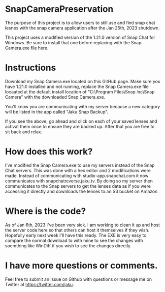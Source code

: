 # SnapCameraPreservation

The purpose of this project is to allow users to still use and find snap chat lesnes with the snap camera application after the Jan 25th, 2023 shutdown.

This project uses a modified version of the 1.21.0 version of Snap Chat for Windows. Be sure to install that one before replacing with the Snap Camera.exe file here.

# Instructions

Download my Snap Camera.exe located on this GitHub page. Make sure you have 1.21.0 installed and not running, replace the Snap Camera.exe file locaated at the default install location of "C:\Program Files\Snap Inc\Snap Camera" with the downloaded Snap Camera.exe.

You'll know you are communicating with my server because a new category will be listed in the app called "Jaku Snap Backup".

If you see the above, go ahead and click on each of your saved lenses and activat them once to ensure they are backed up. After that you are free to sit back and relax.

# How does this work?

I've modified the Snap Camera.exe to use my servers instead of the Snap Chat servers. This was done with a hex editor and 2 modifications were made. Instead of communicating with studio-app.snapchat.com it now communicates with snapchatreverse.jaku.tv. By doing so my server then communicates to the Snap servers to get the lenses data as if you were accessing it directly and downloads the lenses to an S3 bucket on Amazon. 

# Where is the code?
As of Jan 6th, 2023 I've been very sick. I am working to clean it up and host the server code here so that others can host it themselves if they wish. Hopefully early next week I'll have this ready. The EXE is very easy to compare the normal download to with mine to see the changes with soemthing like WinDiff if you wish to see the changes directly.

# I have more questions or comments.
Feel free to submit an issue on Github with questions or message me on Twitter at https://twitter.com/jaku. 
